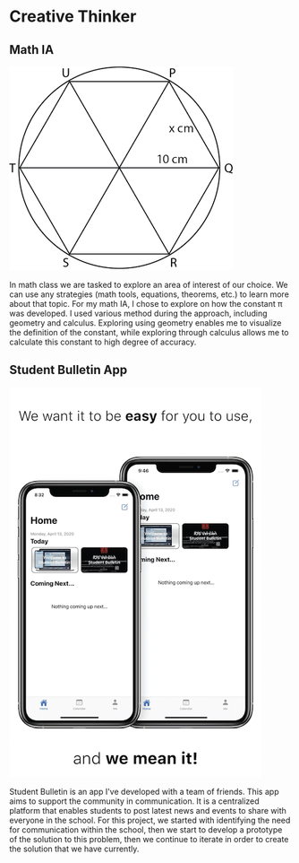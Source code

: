 # Creative Thinker

## Math IA

![Math IA Diagram](../images/mathiadiag.png)

In math class we are tasked to explore an area of interest of our choice. We can use any strategies (math tools, equations, theorems, etc.) to learn more about that topic. For my math IA, I chose to explore on how the constant π was developed. I used various method during the approach, including geometry and calculus. Exploring using geometry enables me to visualize the definition of the constant, while exploring through calculus allows me to calculate this constant to high degree of accuracy.

## Student Bulletin App

![Student Bulletin Advertisement](../images/sbadvert.png)

Student Bulletin is an app I've developed with a team of friends. This app aims to support the community in communication. It is a centralized platform that enables students to post latest news and events to share with everyone in the school. For this project, we started with identifying the need for communication within the school, then we start to develop a prototype of the solution to this problem, then we continue to iterate in order to create the solution that we have currently.
